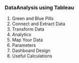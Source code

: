 ### DataAnalysis using Tableau
1. Green and Blue Pills
2. Connect and Extract Data
3. Transform Data
4. Analytics
5. Map Your Data
6. Parameters
7. Dashboard Design
8. Useful Calculations